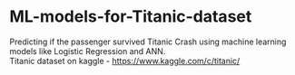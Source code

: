 # ML-models-for-Titanic-dataset
Predicting if the passenger survived Titanic Crash using machine learning models like Logistic Regression and ANN.  <br />
Titanic dataset on kaggle - https://www.kaggle.com/c/titanic/
